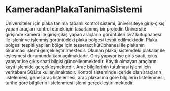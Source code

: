 # KameradanPlakaTanimaSistemi
Üniversiteler için plaka tanıma tabanlı kontrol sistemi, üniversiteye giriş-çıkış yapan araçları kontrol etmek için tasarlanmış bir projedir. Üniversite girişinde kamera ile giriş-çıkış yapan araçların görüntüleri cv2 kütüphanesi ile işlenir ve işlenmiş görüntüdeki plaka bölgesi tespit edilmektedir. Plaka bölgesi tespiti yapılan bölge için tesseract kütüphanesi ile plakanın okunması işlemi gerçekleştirilmektedir. Okunan plaka, sistemdeki plakalar ile eşleşmesi durumunda kapı açılmaktadır. Giriş yapıyor ise giriş saati, çıkış yapıyor ise çıkış saati bilgisi güncellenmektedir. Kayıtlı olmayan araçların kayıt işlemide gerçekleşmektedir. Araç bilgilerinin tutulması işlemi için veritabanı SQLite kullanılmaktadır. Kontrol sisteminde içeride olan araçların listelemesi, genel araç listelemesi, araç plakasına göre bilgilerin listelenmesi, tarihe göre bilgilerin listelenmesi işlemi gerçekleştirilmektedir.
